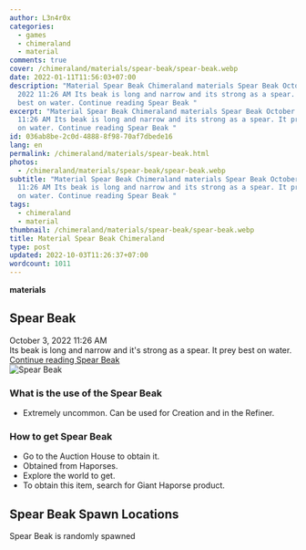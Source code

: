 ```yaml
---
author: L3n4r0x
categories:
  - games
  - chimeraland
  - material
comments: true
cover: /chimeraland/materials/spear-beak/spear-beak.webp
date: 2022-01-11T11:56:03+07:00
description: "Material Spear Beak Chimeraland materials Spear Beak October 3,
  2022 11:26 AM Its beak is long and narrow and its strong as a spear. It prey
  best on water. Continue reading Spear Beak "
excerpt: "Material Spear Beak Chimeraland materials Spear Beak October 3, 2022
  11:26 AM Its beak is long and narrow and its strong as a spear. It prey best
  on water. Continue reading Spear Beak "
id: 036ab8be-2c0d-4888-8f98-70af7dbede16
lang: en
permalink: /chimeraland/materials/spear-beak.html
photos:
  - /chimeraland/materials/spear-beak/spear-beak.webp
subtitle: "Material Spear Beak Chimeraland materials Spear Beak October 3, 2022
  11:26 AM Its beak is long and narrow and its strong as a spear. It prey best
  on water. Continue reading Spear Beak "
tags:
  - chimeraland
  - material
thumbnail: /chimeraland/materials/spear-beak/spear-beak.webp
title: Material Spear Beak Chimeraland
type: post
updated: 2022-10-03T11:26:37+07:00
wordcount: 1011
---
```


<link
  rel="stylesheet"
  href="https://rawcdn.githack.com/dimaslanjaka/Web-Manajemen/870a349/css/bootstrap-5-3-0-alpha3-wrapper.css"
/>
<section id="bootstrap-wrapper">
  <div data-bs-theme="dark">
    <div
      class="row g-0 border rounded overflow-hidden flex-md-row mb-4 shadow-sm position-relative bg-dark text-light"
    >
      <div class="col p-4 d-flex flex-column position-static">
        <strong class="d-inline-block mb-2 text-success">materials</strong>
        <h2 class="mb-0">Spear Beak</h2>
        <div class="mb-1 text-muted">October 3, 2022 11:26 AM</div>
        <div class="mb-2 border p-1">
          Its beak is long and narrow and it&#x27;s strong as a spear. It prey
          best on water.
        </div>
        <a
          href="/chimeraland/materials/spear-beak.html"
          class="stretched-link d-none text-primary"
          >Continue reading Spear Beak</a
        >
      </div>
      <div class="col-auto d-none d-md-block d-lg-block">
        <img
          src="https://www.webmanajemen.com/chimeraland/materials/spear-beak/spear-beak.webp"
          alt="Spear Beak"
        />
      </div>
    </div>
    <div class="row">
      <div class="col-lg-6 col-12 mb-2">
        <div class="card">
          <div class="card-body">
            <h3 class="card-title">What is the use of the Spear Beak</h3>
            <div class="card-text">
              <ul>
                <li>
                  Extremely uncommon. Can be used for Creation and in the
                  Refiner.
                </li>
              </ul>
            </div>
          </div>
        </div>
      </div>
      <div class="col-lg-6 col-12 mb-2">
        <div class="card">
          <div class="card-body">
            <h3 class="card-title">How to get Spear Beak</h3>
            <div class="card-text">
              <ul>
                <li>Go to the Auction House to obtain it.</li>
                <li>Obtained from Haporses.</li>
                <li>Explore the world to get.</li>
                <li>To obtain this item, search for Giant Haporse product.</li>
              </ul>
            </div>
          </div>
        </div>
      </div>
      <div class="col-12 mb-2">
        <h2>Spear Beak Spawn Locations</h2>
        <p>Spear Beak is randomly spawned</p>
      </div>
    </div>
  </div>
</section>